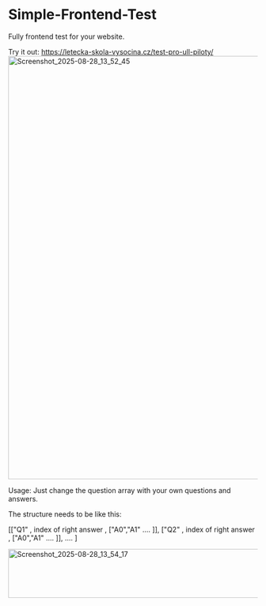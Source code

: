 # Simple-Frontend-Test
Fully frontend test for your website.

Try it out: https://letecka-skola-vysocina.cz/test-pro-ull-piloty/
<img width="796" height="856" alt="Screenshot_2025-08-28_13_52_45" src="https://github.com/user-attachments/assets/1ad10170-080c-422a-b927-8bbfdccb31cb" />



Usage:
Just change the question array with your own questions and answers.

The structure needs to be like this:

[["Q1" , index of right answer , ["A0","A1" .... ]], ["Q2" , index of right answer , ["A0","A1" .... ]], .... ]

<img width="1034" height="99" alt="Screenshot_2025-08-28_13_54_17" src="https://github.com/user-attachments/assets/55f69b0d-eba2-4f3d-9416-d96310a5fb95" />
